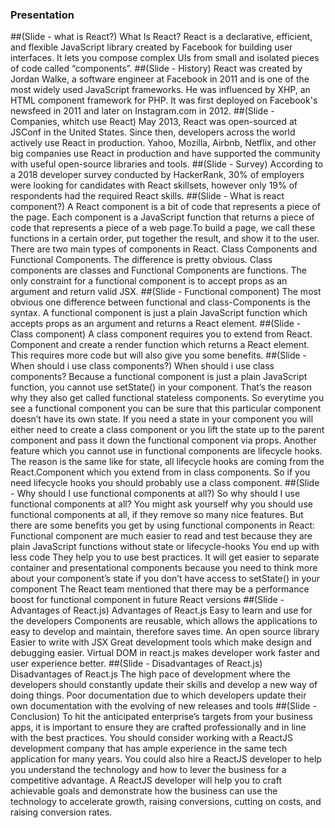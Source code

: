 ### Presentation
##(Slide - what is React?)
What Is React?
React is a declarative, efficient, and flexible JavaScript library created by Facebook for building user interfaces.
It lets you compose complex UIs from small and isolated pieces of code called “components”.
##(Slide - History)
React was created by Jordan Walke, a software engineer at Facebook in 2011 and is one of the most widely used JavaScript frameworks.
He was influenced by XHP, an HTML component framework for PHP. 
It was first deployed on Facebook's newsfeed in 2011 and later on Instagram.com in 2012. 
##(Slide - Companies, whitch use React)
May 2013, React was open-sourced at JSConf in the United States. Since then, developers across the world actively use React
in production. Yahoo, Mozilla, Airbnb, Netflix, and other big companies  use React in production and have supported
the community with useful open-source libraries and tools.
##(Slide - Survey)
According to a 2018 developer survey conducted by HackerRank, 30% of employers were looking for candidates with React skillsets, 
however only 19% of respondents had the required React skills.
##(Slide - What is react component?)
A React component is a bit of code that represents a piece of the page. Each component is a JavaScript function that returns 
a piece of code that represents a piece of a web page.To build a page, we call these functions in a certain order,
put together the result, and show it to the user. There are two main types of components in React.
Class Components and Functional Components. The difference is pretty obvious.
Class components are  classes and Functional Components are functions. 
The only constraint for a functional component is to accept props as an argument and return valid JSX.
##(Slide - Functional component)
The most obvious one difference between functional and class-Components is the syntax.
A functional component is just a plain JavaScript function which accepts props as an argument and returns a React element.
##(Slide - Сlass component)
A class component requires you to extend from React. Component and create a render function which returns a React element. 
This requires more code but will also give you some benefits.
##(Slide - When should i  use class components?)
When should i  use class components?
Because a functional component is just a plain JavaScript function, you cannot use setState() in your component. 
That’s the reason why they also get called functional stateless components.
So everytime you see a functional component you can be sure that this particular component doesn’t have its own state.
If you need a state in your component you will either need to create a class component or you lift the state up 
to the parent component and pass it down the functional component via props.
Another feature which you cannot use in functional components are lifecycle hooks. 
The reason is the same like for state, all lifecycle hooks are coming from the React.Component 
which you extend from in class components.
So if you need lifecycle hooks you should probably use a class component.
##(Slide - Why should I use functional components at all?) 
So why should I use functional components at all?
You might ask yourself why you should use functional components at all, if they remove so many nice features.
But there are some benefits you get by using functional components in React:
Functional component are much easier to read and test because they are plain JavaScript functions without state or lifecycle-hooks
You end up with less code
They help you to use best practices. It will get easier to separate container and presentational 
components because you need to think more about your component’s state if you don’t have access to setState() in your component
The React team mentioned that there may be a performance boost for functional component in future React versions
##(Slide - Advantages of React.js) 
Advantages of React.js
Easy to learn and use for the developers
Components are reusable, which allows the applications to easy to develop and maintain, therefore saves time.
An open source library
Easier to write with JSX
Great development tools which make design and debugging easier.
Virtual DOM in react.js makes developer work faster and user experience better.
##(Slide - Disadvantages of React.js)
Disadvantages of React.js
The high pace of development where the developers should constantly update their skills and develop a new way of doing things.
Poor documentation due to which developers update their own documentation with the evolving of new releases and tools
##(Slide - Conclusion)
To hit the anticipated enterprise’s targets from your business apps, it is important to ensure they are crafted professionally
and in line with the best practices.
You should consider working with a ReactJS
development company that has ample experience in the same tech application for many years. 
You could also hire a ReactJS developer to help you understand the technology and how to lever the business 
for a competitive advantage. A ReactJS developer will help you to craft achievable goals and demonstrate how the business
can use the technology to accelerate growth, raising conversions, cutting on costs, and raising conversion rates.
